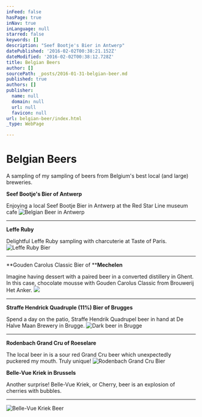 ```yaml
---
inFeed: false
hasPage: true
inNav: true
inLanguage: null
starred: false
keywords: []
description: "Seef Bootje's Bier in Antwerp"
datePublished: '2016-02-02T00:38:21.152Z'
dateModified: '2016-02-02T00:38:12.728Z'
title: Belgian Beers
author: []
sourcePath: _posts/2016-01-31-belgian-beer.md
published: true
authors: []
publisher:
  name: null
  domain: null
  url: null
  favicon: null
url: belgian-beer/index.html
_type: WebPage

---
```

# Belgian Beers

A sampling of my sampling of beers from Belgium's best local (and large) breweries. 

**Seef Bootje's Bier of Antwerp**

Enjoying a local Seef Bootje Bier in Antwerp at the Red Star Line museum cafe
![Belgian Beer in Antwerp](https://s3-us-west-2.amazonaws.com/the-grid-img/p/3ea7bd587adf3aece1a20ad05d623590854b61b8.jpg)

****

**Leffe Ruby**

Delightful Leffe Ruby sampling with charcuterie at Taste of Paris.
![Leffe Ruby Bier](https://s3-us-west-2.amazonaws.com/the-grid-img/p/cf96440edd6ef2f72d8ddbfede65226997f6ca80.jpg)

****

**Gouden Carolus Classic Bier of ****Mechelen**

Imagine having dessert with a paired beer in a converted distillery in Ghent. In this case, chocolate mousse with Gouden Carolus Classic from Brouwerij Het Anker.
![](https://s3-us-west-2.amazonaws.com/the-grid-img/p/07f30e56c43adee1592a5841b38a4fda74e4edde.jpg)

****

**Straffe Hendrick Quadruple (11%) Bier of Brugges**

Spend a day on the patio, Straffe Hendrik Quadrupel beer in hand at De Halve Maan Brewery in Brugge.
![Dark beer in Brugge](https://s3-us-west-2.amazonaws.com/the-grid-img/p/bfe5f260841582c7db4c79d0c1f3ee597b0fa2f8.jpg)

****

**Rodenbach Grand Cru of Roeselare**

The local beer in is a sour red Grand Cru beer which unexpectedly puckered my mouth. Truly unique!
![Rodenbach Grand Cru Bier](https://s3-us-west-2.amazonaws.com/the-grid-img/p/4f01228cf07d27fdcdbdcc9d0d27853f2e0ca39b.jpg)

**Belle-Vue Kriek in Brussels**

Another surprise! Belle-Vue Kriek, or Cherry, beer is an explosion of cherries with bubbles. 

****
![Belle-Vue Kriek Beer](https://s3-us-west-2.amazonaws.com/the-grid-img/p/04059c491eb71ca3c07a3790dde80fc19a9e854f.jpg)